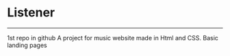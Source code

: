 # Listener
---
1st repo in github
A project for music website made in Html and CSS.
Basic landing pages
